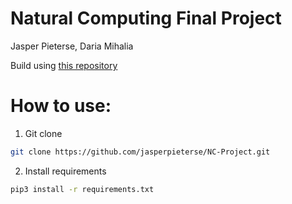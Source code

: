 # Natural Computing Final Project

Jasper Pieterse, Daria Mihalia

Build using [this repository](https://github.com/danielchang2002/5038W_Final)

# How to use:
1. Git clone
```bash
git clone https://github.com/jasperpieterse/NC-Project.git
```

2. Install requirements
```bash
pip3 install -r requirements.txt
```

